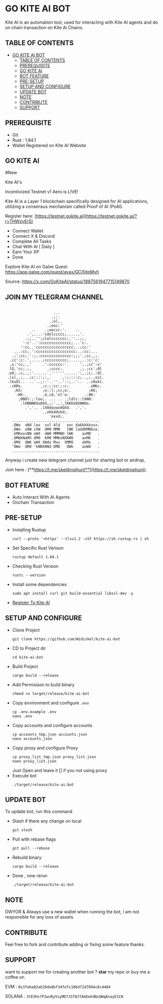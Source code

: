 # GO KITE AI BOT

Kite AI is an automation tool, used for interacting with Kite AI agents and do on chain transaction on Kite Ai Chains.

## TABLE OF CONTENTS
- [GO KITE AI BOT](#go-kite-ai-bot)
  - [TABLE OF CONTENTS](#table-of-contents)
  - [PREREQUISITE](#prerequisite)
  - [GO KITE AI](#go-kite-ai)
  - [BOT FEATURE](#bot-feature)
  - [PRE-SETUP](#pre-setup)
  - [SETUP AND CONFIGURE](#setup-and-configure)
  - [UPDATE BOT](#update-bot)
  - [NOTE](#note)
  - [CONTRIBUTE](#contribute)
  - [SUPPORT](#support)

## PREREQUISITE
- Git
- Rust : 1.84.1
- Wallet Registered on Kite AI Website

## GO KITE AI
#New 

Kite AI's 

Incentivized Testnet v1 Aero is LIVE!

Kite AI is a Layer 1 blockchain specifically designed for AI applications, utilizing a consensus mechanism called Proof of AI (PoAI).

Register here:
[https://testnet.gokite.ai](https://testnet.gokite.ai/?r=THWzyErS) 
- Connect Wallet
- Connect X & Discord 
- Complete All Tasks 
- Chat With AI [ Daily ]
- Earn Your XP
- Done

Explore Kite AI on Galxe Quest:
https://app.galxe.com/quest/avax/GCj5jtpMyh

Source: https://x.com/GoKiteAI/status/1887561947715149870

## JOIN MY TELEGRAM CHANNEL
```
                                                          
                      ...                                 
                     .;:.                                 
                    .;ol,.                                
                   .;ooc:'                                
            ..    .;ooccc:'.    ..                        
          .',....'cdxlccccc;.....,'.                      
         .;;..'';clolccccccc:,''..;;.                     
        ':c'..':cccccccccccccc;...'c:.                    
       ':cc,.'ccccccccccccccccc:..;cc:'                   
    ...:cc;.':cccccccccccccccccc:..:cc:...                
   .;';cc;.':;;:cccccccccccccc:;;;'.;cc,,;.               
  .cc':c:.',.....;cccccccccc;.....,..:c:'c:               
  ,x:'cc;.,'     .':cccccc:'.     ',.;cc':x'              
  lO,'cc;.;,       .;cccc:.       ,;.;cc';0l              
 .o0;.;c;.,:'......',''''''......':,.;c;.:0l.             
 .lxl,.;,..;c::::;:,.    .,:;::::c;..,;.,oxl.             
 .lkxOl..  ..'..;::'..''..'::;..'..  ..c0xkl.             
  .cKMx.        .;c:;:cc:;:c:.        .xMKc.              
    ;KX:         ;o::l:;cc;o:.        ;KK;                
     :KK:.       ,d,cd,'ol'o:       .:0K:                 
      ;0NOl:;:loo;. ... .. .;ldlc::lkN0:                  
       .lONNNKOx0Xd,;;'.,:,lKKkk0XNN0o.                   
         .','.. .lX0doooodOXd.  .','.                     
                 .,okkddxkd;.                             
                    'oxxd;.                               
   ........................................                              
   .OWo  xNd lox  xxl Ald   xoc dakkkkkxsx.              
   .OWo  o0W cXW  dM0 MMN   lNK laddKMNkso.               
   .kMKoxsNN oWX  dW0 MMMWO lWK    axM0   .                
   .OMWXNaMX dM0  kM0 MMKxNXKW0    axMk   .                 
   .OMk  dWK oWX XWdx Mxx  XMMO    akMx   .                 
   'OWo  dM0 'kNNXNNd DMD   OWk    aoWd   .                 
   ........................................

```           
                    
Anyway i create new telegram channel just for sharing bot or airdrop, 

Join here : [**https://t.me/skeldrophunt**](https://t.me/skeldrophunt).

## BOT FEATURE

- Auto Interact With AI Agents
- Onchain Transaction


## PRE-SETUP
- Installing Rustup
  ```
  curl --proto '=https' --tlsv1.2 -sSf https://sh.rustup.rs | sh
  ```
- Set Specific Rust Verison
  ```
  rustup default 1.84.1
  ```
- Checking Rust Version
  ```
  rustc --version
  ```
- Install some dependencies
  ```
  sudo apt install curl git build-essential libssl-dev -y
  ```
- [Register To Kite AI](#go-kite-ai)

## SETUP AND CONFIGURE
- Clone Project
  ```
  git clone https://github.com/Widiskel/kite-ai-bot
  ```
- CD to Project dir
  ```
  cd kite-ai-bot
  ```
- Build Project
  ```
  cargo build --release
  ```
- Add Permisison to build binary
  ```
  chmod +x target/release/kite-ai-bot
  ```
- Copy environment and configure `.env`
  ```
  cp .env.example .env
  nano .env
  ```
- Copy accounts and configure accounts
  ```
  cp accounts_tmp.json accounts.json
  nano accounts.json
  ```
- Copy proxy and configure Proxy
  ```
  cp proxy_list_tmp.json proxy_list.json
  nano proxy_list.json
  ```
  Just Open and leave it [] if you not using proxy
- Execute bot
  ```
  ./target/release/kite-ai-bot
  ```
## UPDATE BOT
To update bot, run this command
- Stash if there any change on local
  ```
  git stash
  ```
- Pull with rebase flags
  ```
  git pull --rebase
  ```
- Rebuild binary
  ```
  cargo build --release
  ```
- Done , now rerun
  ```
  ./target/release/kite-ai-bot
  ```

## NOTE
DWYOR & Always use a new wallet when running the bot, I am not responsible for any loss of assets.


## CONTRIBUTE

Feel free to fork and contribute adding or fixing some feature thanks. 

## SUPPORT

want to support me for creating another bot ?
**star** my repo or buy me a coffee on

EVM : `0x3fe6a02ab20de8bf34fefc106d72d7094c8c4404`

SOLANA : `3tE3Hs7P2wuRyVxyMD7JSf8JTAmEekdNsQWqAnayE1CN`
